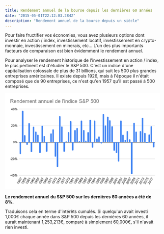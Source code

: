 ```yaml
---
title: Rendement annuel de la bourse depuis les dernières 60 années
date: "2015-05-01T22:12:03.284Z"
description: "Rendement annuel de la bourse depuis un siècle"
---
```


Pour faire fructifier vos économies, vous avez plusieurs options dont investir en action / index, investissement locatif, investissement en crypto-monnaie, investissement en minerais, etc... L'un des plus importants facteurs de comparaison est bien évidemment le rendement annuel.

Pour analyser le rendement historique de l'investissement en action / index, le plus pertinent est d'étudier le S&P 500.
C'est un indice d'une capitalisation colossale de plus de 31 billions, qui suit les 500 plus grandes entreprises américaines. Il existe depuis 1926, mais à l'époque il n'était composé que de 90 entreprises, ce n'est qu'en 1957 qu'il est passé à 500 entreprises.

![Rendement historique de l'indice S&P 500](./rendement_historique_SP_500.png)

**Le rendement annuel du S&P 500 sur les dernières 60 années a été de 8%.**

Traduisons cela en terme d'intérêts cumulés. Si quelqu'un avait investi 1,000€ chaque année dans S&P 500 depuis les dernières 60 années, il aurait maintenant 1,253,213€, comparé à simplement 60,000€, s'il n'avait rien investi.


